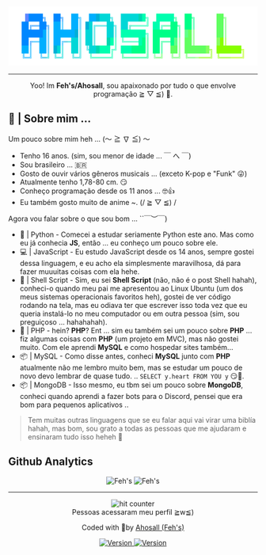 <div align="center">
  <img src="./Assets/Logo-Ahosall.png" alt="Feh's Logo">
</div>
<hr>
<p align="center">
  Yoo! Im <b>Feh's/Ahosall</b>, sou apaixonado por tudo o que envolve programação ≧ ▽ ≦) 🤍.
</p>
<h2>
  🧾 | Sobre mim ...
</h2>
<p>
  Um pouco sobre mim heh ... (～ ≧ ∇ ≦) ～
</p>
<ul>
  <li> Tenho 16 anos. (sim, sou menor de idade ... ￣ へ ￣) </li>
  <li> Sou brasileiro ... 🇧🇷 </li>
  <li> Gosto de ouvir vários gêneros musicais ... (exceto K-pop e "Funk" 😜) </li>
  <li> Atualmente tenho 1,78-80 cm. 😏 </li>
  <li> Conheço programação desde os 11 anos ... 🤓👍 </li>
  <li> Eu também gosto muito de anime ~. (/ ≧ ▽ ≦) / </li>
</ul>
<p>
  Agora vou falar sobre o que sou bom ... ``￣︶￣)
</p>
<ul>
  <li>
    🐍 | Python - Comecei a estudar seriamente Python este ano. Mas como eu já conhecia <b>JS</b>, então ... eu conheço um pouco sobre ele.
  </li>
  <li>
    💻 | JavaScript - Eu estudo JavaScript desde os 14 anos, sempre gostei dessa linguagem, e eu acho ela simplesmente maravilhosa, dá para fazer muuuitas coisas com ela hehe.
  </li>
  <li>
    🐧 | Shell Script - Sim, eu sei <b>Shell Script</b> (não, não é o post Shell hahah), conheci-o quando meu pai me apresentou ao Linux Ubuntu (um dos meus sistemas operacionais favoritos heh), gostei de ver código rodando na tela, mas eu odiava ter que escrever isso toda vez que eu queria instalá-lo no meu computador ou em outra pessoa ​​(sim, sou preguiçoso ... hahahahah).
  </li>
  <li>
    🐘 | PHP - hein? <b>PHP</b>? Ent ... sim eu também sei um pouco sobre <b>PHP</b> ... fiz algumas coisas com <b>PHP</b> (um projeto em MVC), mas não gostei muito. Com ele aprendi <b>MySQL</b> e como hospedar sites também...
  </li>
  <li>
    📦 | MySQL - Como disse antes, conheci <b>MySQL</b> junto com <b>PHP</b> atualmente não me lembro muito bem, mas se estudar um pouco de novo devo lembrar de quase tudo. .. <code>SELECT y.heart FROM YOU y</code> 😏🤍.
  </li>
  <li>
    📦 | MongoDB - Isso mesmo, eu tbm sei um pouco sobre <b>MongoDB</b>, conheci quando aprendi a fazer bots para o Discord, pensei que era bom para pequenos aplicativos ..
  </li>
</ul>
<blockquote>
  Tem muitas outras linguagens que se eu falar aqui vai virar uma biblía hahah, mas bom, sou grato a todas as pessoas que me ajudaram e ensinaram tudo isso heheh 🤍
</blockquote>
<h2>
  Github Analytics
</h2>
<div align="center">
  <img src="https://github-readme-stats.vercel.app/api?username=Ahosall&show_icons=true&theme=tokyonight" alt="Feh's" style="min-width=50%">
  <img src="https://github-readme-stats.vercel.app/api/top-langs/?username=Ahosall&theme=tokyonight&layout=compact" alt="Feh's" style="max-width=70%"/>
</div>
<hr>
<div align="center">
  <p>
    <img src="https://profile-counter.glitch.me/ahosall-reseted-08-20-21/count.svg" alt="hit counter">
    <br>
    Pessoas acessaram meu perfil ≧w≦)
  </p>  
</div>
<div align="center">
  <p>
    Coded with 🤍by <a href="https://github.com/Ahosall">Ahosall (Feh's)</a>
  </p>
  <p>
    <a href="https://discord.gg/Brpu6s26KZ">
      <img alt="Version" src="https://img.shields.io/static/v1?label=Discord&message=Feh%27s%20Server&style=for-the-badge&color=blue&logo=discord"/>
    </a>
    <a href="https://wa.me/5565992374615">
      <img alt="Version" src="https://img.shields.io/static/v1?label=Whatsapp&message=+55 (65) 9.99237-4615&style=for-the-badge&color=green&logo=whatsapp"/>
    </a>
  </p>
</div>
